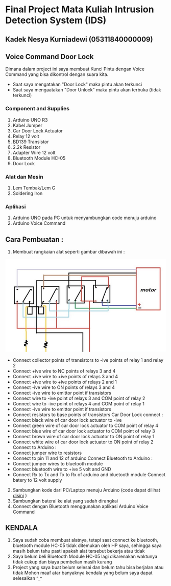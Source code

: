 # Final Project Mata Kuliah Intrusion Detection System (IDS)
## Kadek Nesya Kurniadewi (05311840000009)

## Voice Command Door Lock
Dimana dalam project ini saya membuat Kunci Pintu dengan Voice Command yang bisa dikontrol dengan suara kita.
- Saat saya mengatakan "Door Lock" maka pintu akan terkunci
- Saat saya mengaatakan "Door Unlock" maka pintu akan terbuka (tidak terkunci)
### Component and Supplies
1. Arduino UNO R3
2. Kabel Jumper
3. Car Door Lock Actuator
4. Relay 12 volt
5. BD139 Transistor
6. 2.2k Resistor
7. Adapter Wire 12 volt
8. Bluetooth Module HC-05
9. Door Lock
### Alat dan Mesin
1. Lem Tembak/Lem G
2. Soldering Iron
### Aplikasi
1. Arduino UNO pada PC untuk menyambungkan code menuju arduino
2. Arduino Voice Command

## Cara Pembuatan :
1. Membuat rangkaian alat seperti gambar dibawah ini :

![rangkaianalat](https://github.com/NesyaKurnia/FinalProject_IDS_05311840000009_Kadek-Nesya-Kurniadewi/blob/main/rangkaianalat.jpg)

- Connect collector points of transistors to -ive points of relay 1 and relay 2
- Connect +ive wire to NC points of relays 3 and 4
- Connect +ive wire to +ive points of relays 3 and 4
- Connect +ive wire to +ive points of relays 2 and 1
- Connect -ive wire to ON points of relays 3 and 4
- Connect -ive wire to emittor point if transistors
- Connect wire to -ive point of relays 3 and COM point of relay 2
- Connect wire to -ive point of relays 4 and COM point of relay 1
- Connect -ive wire to emittor point if transistors
- Connect resistors to base points of transistors
Car Door Lock connect :
- Connect black wire of car door lock actuator to -ive
- Connect green wire of car door lock actuator to COM point of relay 4
- Connect blue wire of car door lock actuator to COM point of relay 3
- Connect brown wire of car door lock actuator to ON point of relay 1
- Connect white wire of car door lock actuator to ON point of relay 2
Connect to Arduino :
- Connect jumper wire to resistors
- Connect to pin 11 and 12 of arduino
Connect Bluetooth to Arduino :
- Connect jumper wires to bluetooth module
- Connect bluetooth wire to +ive 5 volt and GND
- Connect Rx to Tx and Tx to Rx of arduino and bluetooth module
Connect batery to 12 volt supply
2. Sambungkan kode dari PC/Laptop menuju Arduino (code dapat dilihat [disini](https://github.com/NesyaKurnia/FinalProject_IDS_05311840000009_Kadek-Nesya-Kurniadewi/blob/main/ids.ino) )
3. Sambungkan baterai ke alat yang sudah dirangkai
4. Connect dengan Bluetooth menggunakan aplikasi Arduino Voice Command

## KENDALA
1. Saya sudah coba membuat alatnya, tetapi saat connect ke bluetooth, bluetooth module HC-05 tidak ditemukan oleh HP saya, sehingga saya masih belum tahu pasti apakah alat tersebut bekerja atau tidak
2. Saya belum beli Bluetooth Module HC-05 lagi dikarenakan waktunya tidak cukup dan biaya pembelian masih kurang
3. Project yang saya buat belum selesai dan belum tahu bisa berjalan atau tidak
Mohon maaf atar banyaknya kendala yang belum saya dapat selesaikan ^_^
